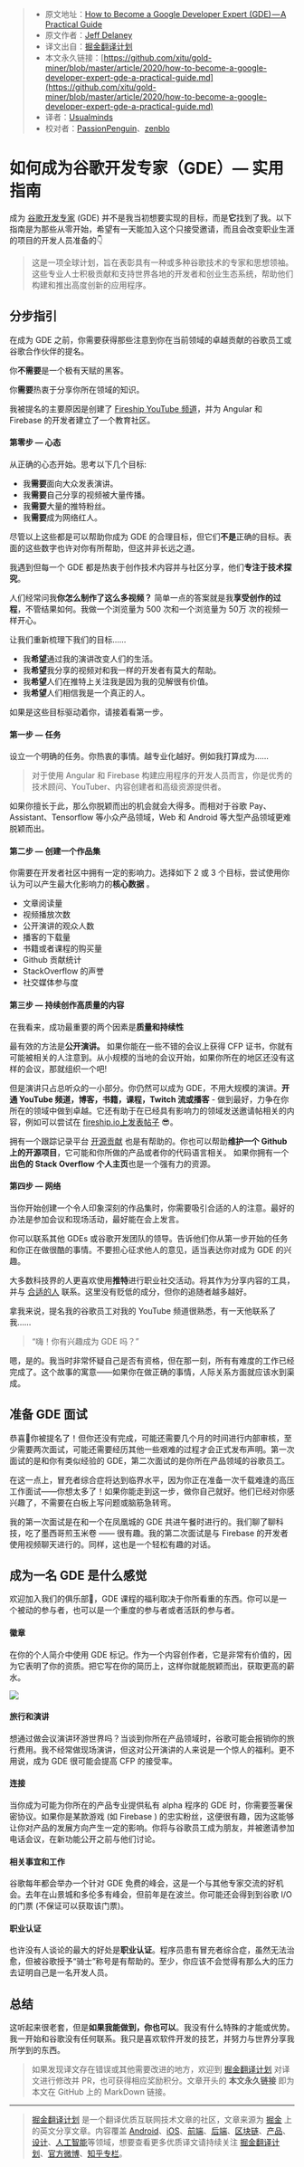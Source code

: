 > * 原文地址：[How to Become a Google Developer Expert (GDE) — A Practical Guide](https://medium.com/firebase-developers/how-to-become-a-google-developer-expert-gde-a-practical-guide-83621d2c8087)
> * 原文作者：[Jeff Delaney](https://medium.com/@jeffdelaney)
> * 译文出自：[掘金翻译计划](https://github.com/xitu/gold-miner)
> * 本文永久链接：[https://github.com/xitu/gold-miner/blob/master/article/2020/how-to-become-a-google-developer-expert-gde-a-practical-guide.md](https://github.com/xitu/gold-miner/blob/master/article/2020/how-to-become-a-google-developer-expert-gde-a-practical-guide.md)
> * 译者：[Usualminds](https://github.com/Usualminds)
> * 校对者：[PassionPenguin](https://github.com/PassionPenguin)、[zenblo](https://github.com/zenblo)

# 如何成为谷歌开发专家（GDE）— 实用指南

成为 [谷歌开发专家](https://developers.google.com/programs/experts/)  (GDE) 并不是我当初想要实现的目标，而是**它**找到了我。以下指南是为那些从零开始，希望有一天能加入这个只接受邀请，而且会改变职业生涯的项目的开发人员准备的👇

> 这是一项全球计划，旨在表彰具有一种或多种谷歌技术的专家和思想领袖。这些专业人士积极贡献和支持世界各地的开发者和创业生态系统，帮助他们构建和推出高度创新的应用程序。

## 分步指引

在成为 GDE 之前，你需要获得那些注意到你在当前领域的卓越贡献的谷歌员工或谷歌合作伙伴的提名。

你**不需要**是一个极有天赋的黑客。

你**需要**热衷于分享你所在领域的知识。

我被提名的主要原因是创建了 [Fireship YouTube 频道](https://www.youtube.com/channel/UCsBjURrPoezykLs9EqgamOA)，并为 Angular 和 Firebase 的开发者建立了一个教育社区。

#### 第零步 — 心态

从正确的心态开始。思考以下几个目标:

* 我**需要**面向大众发表演讲。
* 我**需要**自己分享的视频被大量传播。
* 我**需要**大量的推特粉丝。
* 我**需要**成为网络红人。

尽管以上这些都是可以帮助你成为 GDE 的合理目标，但它们**不是**正确的目标。表面的这些数字也许对你有所帮助，但这并非长远之道。

我遇到但每一个 GDE 都是热衷于创作技术内容并与社区分享，他们**专注于技术探究**。

人们经常问我**你怎么制作了这么多视频？** 简单一点的答案就是我**享受创作的过程**，不管结果如何。我做一个浏览量为 500 次和一个浏览量为 50万 次的视频一样开心。

让我们重新梳理下我们的目标……

* 我**希望**通过我的演讲改变人们的生活。
* 我**希望**我分享的视频对和我一样的开发者有莫大的帮助。
* 我**希望**人们在推特上关注我是因为我的见解很有价值。
* 我**希望**人们相信我是一个真正的人。

如果是这些目标驱动着你，请接着看第一步。

#### 第一步 — 任务

设立一个明确的任务。你热衷的事情。越专业化越好。例如我打算成为……

> 对于使用 Angular 和 Firebase 构建应用程序的开发人员而言，你是优秀的技术顾问、YouTuber、内容创建者和高级资源提供者。

如果你擅长于此，那么你脱颖而出的机会就会大得多。而相对于谷歌 Pay、Assistant、Tensorflow 等小众产品领域，Web 和 Android 等大型产品领域更难脱颖而出。

#### 第二步 — 创建一个作品集

你需要在开发者社区中拥有一定的影响力。选择如下 2 或 3 个目标，尝试使用你认为可以产生最大化影响力的**核心数据** 。

* 文章阅读量
* 视频播放次数
* 公开演讲的观众人数
* 播客的下载量
* 书籍或者课程的购买量
* Github 贡献统计
* StackOverflow 的声誉
* 社交媒体参与度

#### 第三步 — 持续创作高质量的内容

在我看来，成功最重要的两个因素是**质量和持续性**

最有效的方法是**公开演讲。** 如果你能在一些不错的会议上获得 CFP 证书，你就有可能被相关的人注意到。从小规模的当地的会议开始，如果你所在的地区还没有这样的会议，那就组织一个吧!

但是演讲只占总听众的一小部分。你仍然可以成为 GDE，不用大规模的演讲。**开通 YouTube 频道，博客，书籍，课程，Twitch 流或播客** - 做到最好，力争在你所在的领域中做到卓越。它还有助于在已经具有影响力的领域发送邀请帖相关的内容，例如可以尝试在 [fireship.io上发表帖子](https://fireship.io/contributors/) 😎。

拥有一个跟踪记录平台 [开源贡献](https://github.com/codediodeio) 也是有帮助的。你也可以帮助**维护一个 Github 上的开源项目**，它可能和你所做的产品或者你的代码语言相关。 如果你拥有一个**出色的 Stack Overflow 个人主页**也是一个强有力的资源。

#### 第四步 — 网络

当你开始创建一个令人印象深刻的作品集时，你需要吸引合适的人的注意。最好的办法是参加会议和现场活动，最好能在会上发言。

你可以联系其他 GDEs 或谷歌开发团队的领导。告诉他们你从第一步开始的任务和你正在做很酷的事情。不要担心征求他人的意见，适当表达你对成为 GDE 的兴趣。

大多数科技界的人更喜欢使用**推特**进行职业社交活动。将其作为分享内容的工具，并与 [合适的人](https://twitter.com/Jeffdelaney23) 联系。这里没有贬低的成分，但你的追随者越多越好。

拿我来说，提名我的谷歌员工对我的 YouTube 频道很熟悉，有一天他联系了我……

> “嗨！你有兴趣成为 GDE 吗？”

嗯，是的。我当时非常怀疑自己是否有资格，但在那一刻，所有有难度的工作已经完成了。这个故事的寓意——如果你在做正确的事情，人际关系方面就应该水到渠成。

## 准备 GDE 面试

恭喜🎉你被提名了！但你还没有完成，可能还需要几个月的时间进行内部审核，至少需要两次面试，可能还需要经历其他一些艰难的过程才会正式发布声明。第一次面试的是和你有类似经验的 GDE，第二次面试的是你所在产品领域的谷歌员工。

在这一点上，冒充者综合症将达到临界水平，因为你正在准备一次千载难逢的高压工作面试——你想太多了！如果你能走到这一步，做你自己就好。他们已经对你感兴趣了，不需要在白板上写问题或脑筋急转弯。

我的第一次面试是在和一个在凤凰城的 GDE 共进午餐时进行的。我们聊了聊科技，吃了墨西哥煎玉米卷 —— 很有趣。我的第二次面试是与 Firebase 的开发者使用视频聊天进行的。同样，这也是一个轻松有趣的对话。

## 成为一名 GDE 是什么感觉

欢迎加入我们的俱乐部🥂，GDE 课程的福利取决于你所看重的东西。你可以是一个被动的参与者，也可以是一个重度的参与者或者活跃的参与者。

#### 徽章

在你的个人简介中使用 GDE 标记。作为一个内容创作者，它是非常有价值的，因为它表明了你的资质。把它写在你的简历上，这样你就能脱颖而出，获取更高的薪水。

![](../images/how-to-become-a-google-developer-expert-gde-a-practical-guide.md-1*KcIpcJq_OX3CPKrYQx-_Gg.png)

#### 旅行和演讲

想通过做会议演讲环游世界吗？当谈到你所在产品领域时，谷歌可能会报销你的旅行费用。我不经常做现场演讲，但这对公开演讲的人来说是一个惊人的福利。更不用说，成为 GDE 很可能会提高 CFP 的接受率。

#### 连接

当你成为可能为你所在的产品专业提供私有 alpha 程序的 GDE 时，你需要签署保密协议。如果你是某款游戏 (如 Firebase ) 的忠实粉丝，这便很有趣，因为这能够让你对产品的发展方向产生一定的影响。你将与谷歌员工成为朋友，并被邀请参加电话会议，在新功能公开之前与他们讨论。

#### 相关事宜和工作

谷歌每年都会举办一个针对 GDE 免费的峰会，这是一个与其他专家交流的好机会。去年在山景城和多伦多有峰会，但前年是在波兰。你可能还会得到到谷歌 I/O 的门票 (不保证可以获取该门票)。

#### 职业认证

也许没有人谈论的最大的好处是**职业认证**。程序员患有冒充者综合症，虽然无法治愈，但被谷歌授予“骑士”称号是有帮助的。至少，你应该不会觉得有那么大的压力去证明自己是一名开发人员。

## 总结

这听起来很老套，但是**如果我能做到，你也可以**。我没有什么特殊的才能或优势。我一开始和谷歌没有任何联系。我只是喜欢软件开发的技艺，并努力与世界分享我所学到的东西。

> 如果发现译文存在错误或其他需要改进的地方，欢迎到 [掘金翻译计划](https://github.com/xitu/gold-miner) 对译文进行修改并 PR，也可获得相应奖励积分。文章开头的 **本文永久链接** 即为本文在 GitHub 上的 MarkDown 链接。

---

> [掘金翻译计划](https://github.com/xitu/gold-miner) 是一个翻译优质互联网技术文章的社区，文章来源为 [掘金](https://juejin.im) 上的英文分享文章。内容覆盖 [Android](https://github.com/xitu/gold-miner#android)、[iOS](https://github.com/xitu/gold-miner#ios)、[前端](https://github.com/xitu/gold-miner#前端)、[后端](https://github.com/xitu/gold-miner#后端)、[区块链](https://github.com/xitu/gold-miner#区块链)、[产品](https://github.com/xitu/gold-miner#产品)、[设计](https://github.com/xitu/gold-miner#设计)、[人工智能](https://github.com/xitu/gold-miner#人工智能)等领域，想要查看更多优质译文请持续关注 [掘金翻译计划](https://github.com/xitu/gold-miner)、[官方微博](http://weibo.com/juejinfanyi)、[知乎专栏](https://zhuanlan.zhihu.com/juejinfanyi)。
